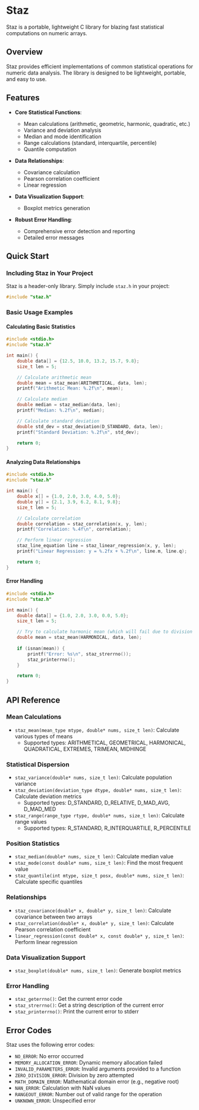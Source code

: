 # Staz

Staz is a portable, lightweight C library for blazing fast statistical computations on numeric arrays.

## Overview

Staz provides efficient implementations of common statistical operations for numeric data analysis. The library is designed to be lightweight, portable, and easy to use.

## Features

- **Core Statistical Functions**:
  - Mean calculations (arithmetic, geometric, harmonic, quadratic, etc.)
  - Variance and deviation analysis
  - Median and mode identification
  - Range calculations (standard, interquartile, percentile)
  - Quantile computation

- **Data Relationships**:
  - Covariance calculation
  - Pearson correlation coefficient
  - Linear regression

- **Data Visualization Support**:
  - Boxplot metrics generation

- **Robust Error Handling**:
  - Comprehensive error detection and reporting
  - Detailed error messages

## Quick Start

### Including Staz in Your Project

Staz is a header-only library. Simply include `staz.h` in your project:

```c
#include "staz.h"
```

### Basic Usage Examples

#### Calculating Basic Statistics

```c
#include <stdio.h>
#include "staz.h"

int main() {
    double data[] = {12.5, 10.0, 13.2, 15.7, 9.8};
    size_t len = 5;

    // Calculate arithmetic mean
    double mean = staz_mean(ARITHMETICAL, data, len);
    printf("Arithmetic Mean: %.2f\n", mean);

    // Calculate median
    double median = staz_median(data, len);
    printf("Median: %.2f\n", median);

    // Calculate standard deviation
    double std_dev = staz_deviation(D_STANDARD, data, len);
    printf("Standard Deviation: %.2f\n", std_dev);

    return 0;
}
```

#### Analyzing Data Relationships

```c
#include <stdio.h>
#include "staz.h"

int main() {
    double x[] = {1.0, 2.0, 3.0, 4.0, 5.0};
    double y[] = {2.1, 3.9, 6.2, 8.1, 9.8};
    size_t len = 5;

    // Calculate correlation
    double correlation = staz_correlation(x, y, len);
    printf("Correlation: %.4f\n", correlation);

    // Perform linear regression
    staz_line_equation line = staz_linear_regression(x, y, len);
    printf("Linear Regression: y = %.2fx + %.2f\n", line.m, line.q);

    return 0;
}
```

#### Error Handling

```c
#include <stdio.h>
#include "staz.h"

int main() {
    double data[] = {1.0, 2.0, 3.0, 0.0, 5.0};
    size_t len = 5;

    // Try to calculate harmonic mean (which will fail due to division by zero)
    double mean = staz_mean(HARMONICAL, data, len);
    
    if (isnan(mean)) {
        printf("Error: %s\n", staz_strerrno());
        staz_printerrno();
    }

    return 0;
}
```

## API Reference

### Mean Calculations

- `staz_mean(mean_type mtype, double* nums, size_t len)`: Calculate various types of means
  - Supported types: ARITHMETICAL, GEOMETRICAL, HARMONICAL, QUADRATICAL, EXTREMES, TRIMEAN, MIDHINGE

### Statistical Dispersion

- `staz_variance(double* nums, size_t len)`: Calculate population variance
- `staz_deviation(deviation_type dtype, double* nums, size_t len)`: Calculate deviation metrics
  - Supported types: D_STANDARD, D_RELATIVE, D_MAD_AVG, D_MAD_MED
- `staz_range(range_type rtype, double* nums, size_t len)`: Calculate range values
  - Supported types: R_STANDARD, R_INTERQUARTILE, R_PERCENTILE

### Position Statistics

- `staz_median(double* nums, size_t len)`: Calculate median value
- `staz_mode(const double* nums, size_t len)`: Find the most frequent value
- `staz_quantile(int mtype, size_t posx, double* nums, size_t len)`: Calculate specific quantiles

### Relationships

- `staz_covariance(double* x, double* y, size_t len)`: Calculate covariance between two arrays
- `staz_correlation(double* x, double* y, size_t len)`: Calculate Pearson correlation coefficient
- `linear_regression(const double* x, const double* y, size_t len)`: Perform linear regression

### Data Visualization Support

- `staz_boxplot(double* nums, size_t len)`: Generate boxplot metrics

### Error Handling

- `staz_geterrno()`: Get the current error code
- `staz_strerrno()`: Get a string description of the current error
- `staz_printerrno()`: Print the current error to stderr

## Error Codes

Staz uses the following error codes:

- `NO_ERROR`: No error occurred
- `MEMORY_ALLOCATION_ERROR`: Dynamic memory allocation failed
- `INVALID_PARAMETERS_ERROR`: Invalid arguments provided to a function
- `ZERO_DIVISION_ERROR`: Division by zero attempted
- `MATH_DOMAIN_ERROR`: Mathematical domain error (e.g., negative root)
- `NAN_ERROR`: Calculation with NaN values
- `RANGEOUT_ERROR`: Number out of valid range for the operation
- `UNKNOWN_ERROR`: Unspecified error